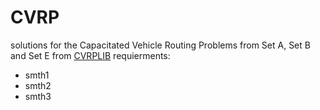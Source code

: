 # CVRP
solutions for the Capacitated Vehicle Routing Problems from Set A, Set B and Set E from [CVRPLIB](http://vrp.atd-lab.inf.puc-rio.br/index.php/en/)
requierments:
- smth1
- smth2
- smth3